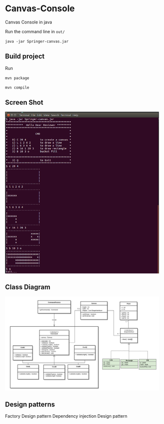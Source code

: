 # Canvas-Console
Canvas Console in java

Run the command line in `out/`

`java -jar Springer-canvas.jar`

Build project
------------
Run

`mvn package`

`mvn compile`

Screen Shot
------------
![alt tag](ScreenShot.png)

Class Diagram
------------
![alt tag](springer_canvas_class_diagram.png)


Design patterns
------------

Factory Design pattern
Dependency injection Design pattern
